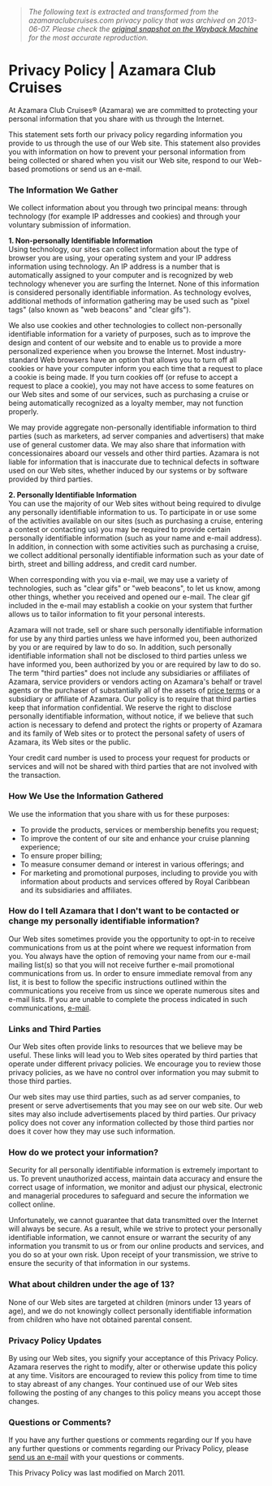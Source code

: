 > *The following text is extracted and transformed from the azamaraclubcruises.com privacy policy that was archived on 2013-06-07. Please check the [original snapshot on the Wayback Machine](https://web.archive.org/web/20130607015131id_/http%3A//www.azamaraclubcruises.com/privacy-policy) for the most accurate reproduction.*

# Privacy Policy | Azamara Club Cruises

At Azamara Club Cruises® (Azamara) we are committed to protecting your personal information that you share with us through the Internet.

This statement sets forth our privacy policy regarding information you provide to us through the use of our Web site. This statement also provides you with information on how to prevent your personal information from being collected or shared when you visit our Web site, respond to our Web-based promotions or send us an e-mail.

###  The Information We Gather

We collect information about you through two principal means: through technology (for example IP addresses and cookies) and through your voluntary submission of information.

**1\. Non-personally Identifiable Information**  
Using technology, our sites can collect information about the type of browser you are using, your operating system and your IP address information using technology. An IP address is a number that is automatically assigned to your computer and is recognized by web technology whenever you are surfing the Internet. None of this information is considered personally identifiable information. As technology evolves, additional methods of information gathering may be used such as "pixel tags" (also known as "web beacons" and "clear gifs").

We also use cookies and other technologies to collect non-personally identifiable information for a variety of purposes, such as to improve the design and content of our website and to enable us to provide a more personalized experience when you browse the Internet. Most industry-standard Web browsers have an option that allows you to turn off all cookies or have your computer inform you each time that a request to place a cookie is being made. If you turn cookies off (or refuse to accept a request to place a cookie), you may not have access to some features on our Web sites and some of our services, such as purchasing a cruise or being automatically recognized as a loyalty member, may not function properly.

We may provide aggregate non-personally identifiable information to third parties (such as marketers, ad server companies and advertisers) that make use of general customer data. We may also share that information with concessionaires aboard our vessels and other third parties. Azamara is not liable for information that is inaccurate due to technical defects in software used on our Web sites, whether induced by our systems or by software provided by third parties.

**2\. Personally Identifiable Information**  
You can use the majority of our Web sites without being required to divulge any personally identifiable information to us. To participate in or use some of the activities available on our sites (such as purchasing a cruise, entering a contest or contacting us) you may be required to provide certain personally identifiable information (such as your name and e-mail address). In addition, in connection with some activities such as purchasing a cruise, we collect additional personally identifiable information such as your date of birth, street and billing address, and credit card number.

When corresponding with you via e-mail, we may use a variety of technologies, such as "clear gifs" or "web beacons", to let us know, among other things, whether you received and opened our e-mail. The clear gif included in the e-mail may establish a cookie on your system that further allows us to tailor information to fit your personal interests.

Azamara will not trade, sell or share such personally identifiable information for use by any third parties unless we have informed you, been authorized by you or are required by law to do so. In addition, such personally identifiable information shall not be disclosed to third parties unless we have informed you, been authorized by you or are required by law to do so. The term "third parties" does not include any subsidiaries or affiliates of Azamara, service providers or vendors acting on Azamara's behalf or travel agents or the purchaser of substantially all of the assets of [price terms](https://web.archive.org/price-terms) or a subsidiary or affiliate of Azamara. Our policy is to require that third parties keep that information confidential. We reserve the right to disclose personally identifiable information, without notice, if we believe that such action is necessary to defend and protect the rights or property of Azamara and its family of Web sites or to protect the personal safety of users of Azamara, its Web sites or the public.

Your credit card number is used to process your request for products or services and will not be shared with third parties that are not involved with the transaction.

###  How We Use the Information Gathered

We use the information that you share with us for these purposes:

  * To provide the products, services or membership benefits you request;
  * To improve the content of our site and enhance your cruise planning experience;
  * To ensure proper billing;
  * To measure consumer demand or interest in various offerings; and
  * For marketing and promotional purposes, including to provide you with information about products and services offered by Royal Caribbean and its subsidiaries and affiliates.



###  How do I tell Azamara that I don't want to be contacted or change my personally identifiable information?

Our Web sites sometimes provide you the opportunity to opt-in to receive communications from us at the point where we request information from you. You always have the option of removing your name from our e-mail mailing list(s) so that you will not receive further e-mail promotional communications from us. In order to ensure immediate removal from any list, it is best to follow the specific instructions outlined within the communications you receive from us since we operate numerous sites and e-mail lists. If you are unable to complete the process indicated in such communications, [e-mail](https://web.archive.org/email-us).

###  Links and Third Parties

Our Web sites often provide links to resources that we believe may be useful. These links will lead you to Web sites operated by third parties that operate under different privacy policies. We encourage you to review those privacy policies, as we have no control over information you may submit to those third parties.

Our web sites may use third parties, such as ad server companies, to present or serve advertisements that you may see on our web site. Our web sites may also include advertisements placed by third parties. Our privacy policy does not cover any information collected by those third parties nor does it cover how they may use such information.

###  How do we protect your information?

Security for all personally identifiable information is extremely important to us. To prevent unauthorized access, maintain data accuracy and ensure the correct usage of information, we monitor and adjust our physical, electronic and managerial procedures to safeguard and secure the information we collect online.

Unfortunately, we cannot guarantee that data transmitted over the Internet will always be secure. As a result, while we strive to protect your personally identifiable information, we cannot ensure or warrant the security of any information you transmit to us or from our online products and services, and you do so at your own risk. Upon receipt of your transmission, we strive to ensure the security of that information in our systems.

###  What about children under the age of 13?

None of our Web sites are targeted at children (minors under 13 years of age), and we do not knowingly collect personally identifiable information from children who have not obtained parental consent.

###  Privacy Policy Updates

By using our Web sites, you signify your acceptance of this Privacy Policy. Azamara reserves the right to modify, alter or otherwise update this policy at any time. Visitors are encouraged to review this policy from time to time to stay abreast of any changes. Your continued use of our Web sites following the posting of any changes to this policy means you accept those changes.

###  Questions or Comments?

If you have any further questions or comments regarding our If you have any further questions or comments regarding our Privacy Policy, please [send us an e-mail](https://web.archive.org/email-us) with your questions or comments.

This Privacy Policy was last modified on March 2011.
